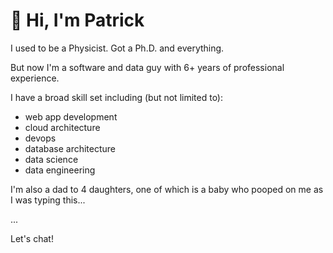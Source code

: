 # 👋 Hi, I'm Patrick

I used to be a Physicist. Got a Ph.D. and everything.

But now I'm a software and data guy with 6+ years of professional experience.

I have a broad skill set including (but not limited to):

- web app development
- cloud architecture
- devops
- database architecture
- data science
- data engineering

I'm also a dad to 4 daughters, one of which is a baby who pooped on me as I was typing this...

...

Let's chat!
